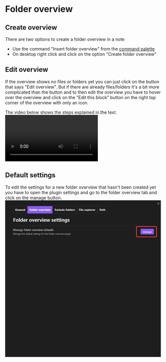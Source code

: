 # Folder overview

## Create overview 
There are two options to create a folder overview in a note
- Use the command "Insert folder overview" from the [command palette](https://help.obsidian.md/Plugins/Command+palette)
- On desktop right click and click on the option "Create folder overview"
## Edit overview
If the overview shows no files or folders yet you can just click on the button that says "Edit overview". But if there are already files/folders it's a bit more complicated than the button and to then edit the overview you have to hover over the overview and click on the "Edit this block" button on the right top corner of the overview with only an icon.

The video below shows the steps explained in the text.
![Video](../assets/n5AGi3VCxF5JcNx2Wm5O.mp4)
## Default settings
To edit the settings for a new folder overview that hasn't been created yet you have to open the plugin settings and go to the folder overview tab and click on the manage button.
![Screenshot](../assets/ngkJjEcxUUTkX6eB4mSs.png)